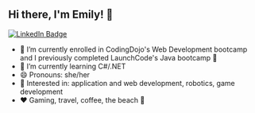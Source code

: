 ## Hi there, I'm Emily! 👋

<a href="http://www.linkedin.com/in/emily-coble">
    <img src="https://img.shields.io/badge/LinkedIn-blue?style=for-the-badge&logo=linkedin&logoColor=white" alt="LinkedIn Badge"/>
  </a>

- 🔭 I’m currently enrolled in CodingDojo's Web Development bootcamp and I previously completed LaunchCode's Java bootcamp 🚀
- 🌱 I’m currently learning C#/.NET
- 😄 Pronouns: she/her
- 🧐 Interested in: application and web development, robotics, game development 
- ❤ Gaming, travel, coffee, the beach 🌴

<!--
**Etc1234567/Etc1234567** is a ✨ _special_ ✨ repository because its `README.md` (this file) appears on your GitHub profile.

Here are some ideas to get you started:

- 🔭 I’m currently working on ...
- 🌱 I’m currently learning ...
- 👯 I’m looking to collaborate on ...
- 🤔 I’m looking for help with ...
- 💬 Ask me about ...
- 📫 How to reach me: ...
- 😄 Pronouns: ...
- ⚡ Fun fact: ...

Below is some code to add a centered GIF (giphy is a great resource for these)
<div id="header" align="center">
  <img src="https://media.giphy.com/media/M9gbBd9nbDrOTu1Mqx/giphy.gif" width="100"/>
</div>
-->
